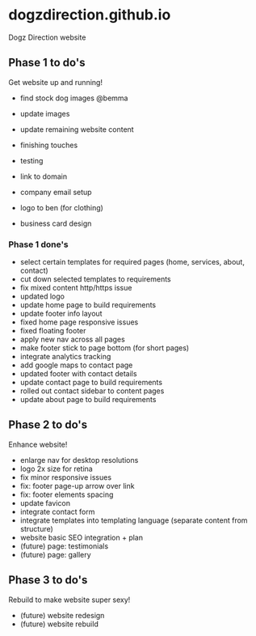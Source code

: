 # dogzdirection.github.io
Dogz Direction website

## Phase 1 to do's
Get website up and running!
- find stock dog images @bemma
- update images
- update remaining website content
- finishing touches
- testing
- link to domain
- company email setup

- logo to ben (for clothing)
- business card design

### Phase 1 done's
- select certain templates for required pages (home, services, about, contact)
- cut down selected templates to requirements
- fix mixed content http/https issue
- updated logo
- update home page to build requirements
- update footer info layout
- fixed home page responsive issues
- fixed floating footer
- apply new nav across all pages
- make footer stick to page bottom (for short pages)
- integrate analytics tracking
- add google maps to contact page
- updated footer with contact details
- update contact page to build requirements
- rolled out contact sidebar to content pages
- update about page to build requirements

## Phase 2 to do's
Enhance website!
- enlarge nav for desktop resolutions
- logo 2x size for retina
- fix minor responsive issues
- fix: footer page-up arrow over link
- fix: footer elements spacing
- update favicon
- integrate contact form
- integrate templates into templating language (separate content from structure)
- website basic SEO integration + plan
- (future) page: testimonials
- (future) page: gallery

## Phase 3 to do's
Rebuild to make website super sexy!
- (future) website redesign
- (future) website rebuild
